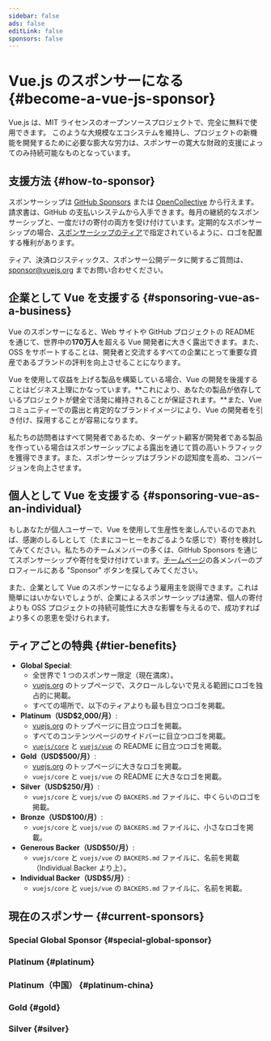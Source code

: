 ```yaml
---
sidebar: false
ads: false
editLink: false
sponsors: false
---
```


<script setup>
import SponsorsGroup from '@theme/components/SponsorsGroup.vue'
</script>

# Vue.js のスポンサーになる {#become-a-vue-js-sponsor}

Vue.js は、MIT ライセンスのオープンソースプロジェクトで、完全に無料で使用できます。
このような大規模なエコシステムを維持し、プロジェクトの新機能を開発するために必要な膨大な労力は、スポンサーの寛大な財政的支援によってのみ持続可能なものとなっています。

## 支援方法 {#how-to-sponsor}

スポンサーシップは [GitHub Sponsors](https://github.com/sponsors/yyx990803) または [OpenCollective](https://opencollective.com/vuejs) から行えます。請求書は、GitHub の支払いシステムから入手できます。毎月の継続的なスポンサーシップと、一度だけの寄付の両方を受け付けています。定期的なスポンサーシップの場合、[スポンサーシップのティア](#tier-benefits)で指定されているように、ロゴを配置する権利があります。

ティア、決済ロジスティックス、スポンサー公開データに関するご質問は、[sponsor@vuejs.org](mailto:sponsor@vuejs.org) までお問い合わせください。

## 企業として Vue を支援する {#sponsoring-vue-as-a-business}

Vue のスポンサーになると、Web サイトや GitHub プロジェクトの README を通じて、世界中の**170万人**を超える Vue 開発者に大きく露出できます。また、OSS をサポートすることは、開発者と交流するすべての企業にとって重要な資産であるブランドの評判を向上させることになります。

Vue を使用して収益を上げる製品を構築している場合、Vue の開発を後援することはビジネス上理にかなっています。**これにより、あなたの製品が依存しているプロジェクトが健全で活発に維持されることが保証されます。**また、Vue コミュニティーでの露出と肯定的なブランドイメージにより、Vue の開発者を引き付け、採用することが容易になります。

私たちの訪問者はすべて開発者であるため、ターゲット顧客が開発者である製品を作っている場合はスポンサーシップによる露出を通じて質の高いトラフィックを獲得できます。また、スポンサーシップはブランドの認知度を高め、コンバージョンを向上させます。

## 個人として Vue を支援する {#sponsoring-vue-as-an-individual}

もしあなたが個人ユーザーで、Vue を使用して生産性を楽しんでいるのであれば、感謝のしるしとして（たまにコーヒーをおごるような感じで）寄付を検討してみてください。私たちのチームメンバーの多くは、GitHub Sponsors を通じてスポンサーシップや寄付を受け付けています。[チームページ](/about/team)の各メンバーのプロフィールにある "Sponsor" ボタンを探してみてください。

また、企業として Vue のスポンサーになるよう雇用主を説得できます。これは簡単にはいかないでしょうが、企業によるスポンサーシップは通常、個人の寄付よりも OSS プロジェクトの持続可能性に大きな影響を与えるので、成功すればより多くの恩恵を受けられます。

## ティアごとの特典 {#tier-benefits}

- **Global Special**:
  - 全世界で 1 つのスポンサー限定（現在満席）。
  - [vuejs.org](/) のトップページで、スクロールしないで見える範囲にロゴを独占的に掲載。
  - すべての場所で、以下のティアよりも最も目立つロゴを掲載。
- **Platinum（USD$2,000/月）**:
  - [vuejs.org](/) のトップページに目立つロゴを掲載。
  - すべてのコンテンツページのサイドバーに目立つロゴを掲載。
  - [`vuejs/core`](https://github.com/vuejs/core) と [`vuejs/vue`](https://github.com/vuejs/core) の README に目立つロゴを掲載。
- **Gold（USD$500/月）**:
  - [vuejs.org](/) のトップページに大きなロゴを掲載。
  - `vuejs/core` と `vuejs/vue` の README に大きなロゴを掲載。
- **Silver（USD$250/月）**:
  - `vuejs/core` と `vuejs/vue` の `BACKERS.md` ファイルに、中くらいのロゴを掲載。
- **Bronze（USD$100/月）**:
  - `vuejs/core` と `vuejs/vue` の `BACKERS.md` ファイルに、小さなロゴを掲載。
- **Generous Backer（USD$50/月）**:
  - `vuejs/core` と `vuejs/vue` の `BACKERS.md` ファイルに、名前を掲載（Individual Backer より上）。
- **Individual Backer（USD$5/月）**:
  - `vuejs/core` と `vuejs/vue` の `BACKERS.md` ファイルに、名前を掲載。

## 現在のスポンサー {#current-sponsors}

### Special Global Sponsor {#special-global-sponsor}

<SponsorsGroup tier="special" placement="page" />

### Platinum {#platinum}

<SponsorsGroup tier="platinum" placement="page" />

### Platinum（中国） {#platinum-china}

<SponsorsGroup tier="platinum_china" placement="page" />

### Gold {#gold}

<SponsorsGroup tier="gold" placement="page" />

### Silver {#silver}

<SponsorsGroup tier="silver" placement="page" />
